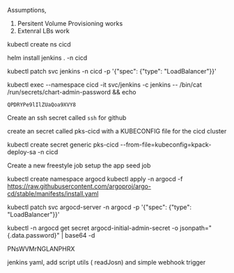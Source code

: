 Assumptions,

1. Persitent Volume Provisioning works
2. Extenral LBs work


kubectl create ns cicd

helm install jenkins . -n cicd

kubectl patch svc jenkins -n cicd -p '{"spec": {"type": "LoadBalancer"}}'


kubectl exec --namespace cicd -it svc/jenkins -c jenkins -- /bin/cat /run/secrets/chart-admin-password && echo

    QPDRYPe9lIlZUaQoa9XVY8

Create an ssh secret called `ssh` for github

create an secret called pks-cicd with a KUBECONFIG file for the cicd cluster

kubectl create secret generic pks-cicd --from-file=kubeconfig=kpack-deploy-sa -n cicd

Create a new freestyle job
  setup the app seed job

kubectl create namespace argocd
kubectl apply -n argocd -f https://raw.githubusercontent.com/argoproj/argo-cd/stable/manifests/install.yaml


kubectl patch svc argocd-server -n argocd -p '{"spec": {"type": "LoadBalancer"}}'

kubectl -n argocd get secret argocd-initial-admin-secret -o jsonpath="{.data.password}" | base64 -d

PNsWVMrNGLANPHRX


jenkins yaml,  add script utils ( readJosn) and simple webhook trigger